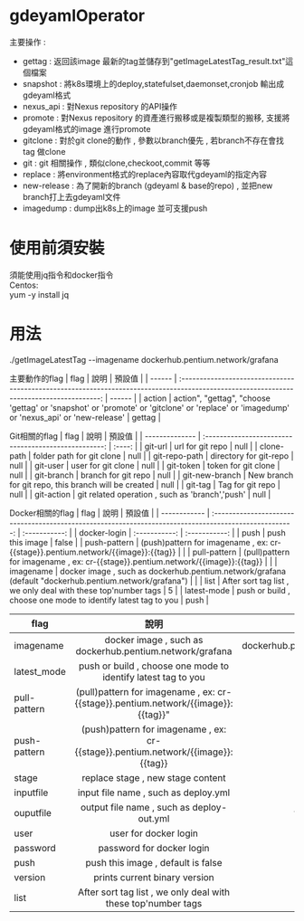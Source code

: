 # gdeyamlOperator
主要操作 :
- gettag : 返回該image 最新的tag並儲存到"getImageLatestTag_result.txt"這個檔案
- snapshot : 將k8s環境上的deploy,statefulset,daemonset,cronjob 輸出成gdeyaml格式
- nexus_api : 對Nexus repository 的API操作
- promote : 對Nexus repository 的資產進行搬移或是複製類型的搬移, 支援將gdeyaml格式的image 進行promote
- gitclone : 對於git clone的動作 , 參數以branch優先 , 若branch不存在會找tag 做clone
- git : git 相關操作 , 類似clone,checkoot,commit 等等
- replace : 將environment格式的replace內容取代gdeyaml的指定內容
- new-release : 為了開新的branch (gdeyaml & base的repo) , 並把new branch打上去gdeyaml文件
- imagedump : dump出k8s上的image 並可支援push


# 使用前須安裝
須能使用jq指令和docker指令 <br>
Centos:<br>
  yum -y install jq

# 用法
./getImageLatestTag --imagename dockerhub.pentium.network/grafana

主要動作的flag
| flag   |                                                                   說明                                                                   | 預設值 |
| ------ | :--------------------------------------------------------------------------------------------------------------------------------------: | ------ |
| action | action", "gettag", "choose 'gettag' or 'snapshot' or 'promote' or 'gitclone' or 'replace' or 'imagedump' or 'nexus_api' or 'new-release' | gettag |

Git相關的flag
| flag           |                         說明                         | 預設值 |
| -------------- | :--------------------------------------------------: | :----: |
| git-url        |                   url for git repo                   |  null  |
| clone-path     |              folder path for git clone               |  null  |
| git-repo-path  |                directory for git-repo                |  null  |
| git-user       |                  user for git clone                  |  null  |
| git-token      |                 token for git clone                  |  null  |
| git-branch     |                 branch for git repo                  |  null  |
| git-new-branch | New branch for git repo, this branch will be created |  null  |
| git-tag        |                   Tag for git repo                   |  null  |
| git-action     |   git related operation , such as 'branch','push'    |  null  |

Docker相關的flag
| flag         |                                                  說明                                                  |    預設值     |
| ------------ | :----------------------------------------------------------------------------------------------------: | :-----------: |
| docker-login |                                             :-----------:                                              | :-----------: |
| push         |                                            push this image                                             |     false     |
| push-pattern |            (push)pattern for imagename , ex: cr-{{stage}}.pentium.network/{{image}}:{{tag}}            |               |
| pull-pattern |            (pull)pattern for imagename , ex: cr-{{stage}}.pentium.network/{{image}}:{{tag}}            |               |
| imagename    | docker image , such as dockerhub.pentium.network/grafana (default "dockerhub.pentium.network/grafana") |               |
| list         |                     After sort tag list , we only deal with these top'number tags                      |       5       |
| latest-mode  |                     push or build , choose one mode to identify latest tag to you                      |     push      |

| flag         |                                       說明                                        |              預設值               |
| ------------ | :-------------------------------------------------------------------------------: | :-------------------------------: |
| imagename    |             docker image , such as dockerhub.pentium.network/grafana              | dockerhub.pentium.network/grafana |
| latest_mode  |           push or build , choose one mode to identify latest tag to you           |               push                |
| pull-pattern | (pull)pattern for imagename , ex: cr-{{stage}}.pentium.network/{{image}}:{{tag}}" |               null                |
| push-pattern | (push)pattern for imagename , ex: cr-{{stage}}.pentium.network/{{image}}:{{tag}}  |               null                |
| stage        |                         replace stage , new stage content                         |               null                |
| inputfile    |                       input file name , such as deploy.yml                        |               null                |
| ouputfile    |                     output file name , such as deploy-out.yml                     |            tmp_out.yml            |
| user         |                               user for docker login                               |               null                |
| password     |                             password for docker login                             |               null                |
| push         |                        push this image , default is false                         |               false               |
| version      |                           prints current binary version                           |               false               |
| list         |           After sort tag list , we only deal with these top'number tags           |                 5                 |
